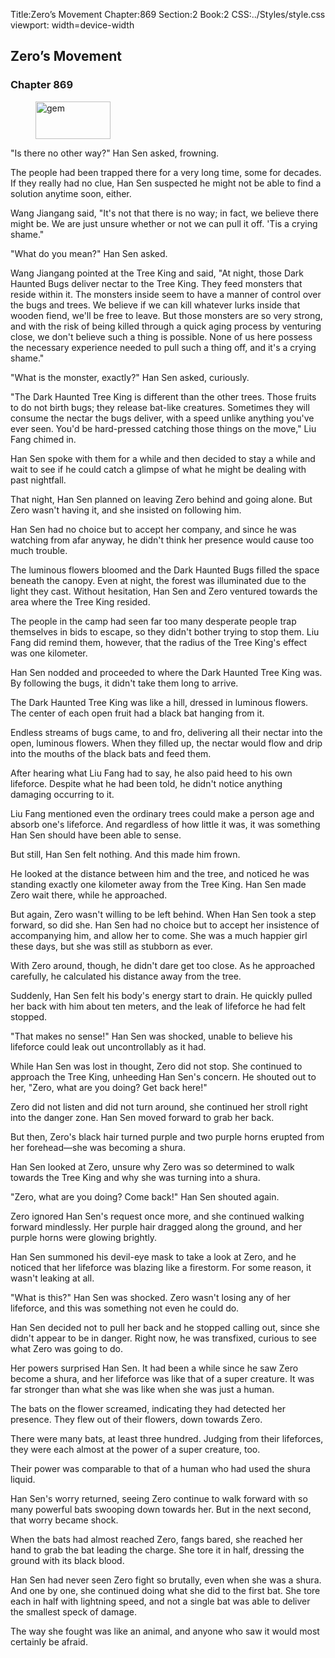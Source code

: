Title:Zero’s Movement 
Chapter:869 
Section:2 
Book:2 
CSS:../Styles/style.css 
viewport: width=device-width
  
## Zero’s Movement
### Chapter 869 
<figure>
	<img src="../Images/gem.gif" alt="gem" id="gem" width="120" height="60" />
</figure>
  

  
  "Is there no other way?" Han Sen asked, frowning.

The people had been trapped there for a very long time, some for decades. If they really had no clue, Han Sen suspected he might not be able to find a solution anytime soon, either.

Wang Jiangang said, "It's not that there is no way; in fact, we believe there might be. We are just unsure whether or not we can pull it off. 'Tis a crying shame."

"What do you mean?" Han Sen asked.

Wang Jiangang pointed at the Tree King and said, "At night, those Dark Haunted Bugs deliver nectar to the Tree King. They feed monsters that reside within it. The monsters inside seem to have a manner of control over the bugs and trees. We believe if we can kill whatever lurks inside that wooden fiend, we'll be free to leave. But those monsters are so very strong, and with the risk of being killed through a quick aging process by venturing close, we don't believe such a thing is possible. None of us here possess the necessary experience needed to pull such a thing off, and it's a crying shame."

"What is the monster, exactly?" Han Sen asked, curiously.

"The Dark Haunted Tree King is different than the other trees. Those fruits to do not birth bugs; they release bat-like creatures. Sometimes they will consume the nectar the bugs deliver, with a speed unlike anything you've ever seen. You'd be hard-pressed catching those things on the move," Liu Fang chimed in.

Han Sen spoke with them for a while and then decided to stay a while and wait to see if he could catch a glimpse of what he might be dealing with past nightfall.

That night, Han Sen planned on leaving Zero behind and going alone. But Zero wasn't having it, and she insisted on following him.

Han Sen had no choice but to accept her company, and since he was watching from afar anyway, he didn't think her presence would cause too much trouble.

The luminous flowers bloomed and the Dark Haunted Bugs filled the space beneath the canopy. Even at night, the forest was illuminated due to the light they cast. Without hesitation, Han Sen and Zero ventured towards the area where the Tree King resided.

The people in the camp had seen far too many desperate people trap themselves in bids to escape, so they didn't bother trying to stop them. Liu Fang did remind them, however, that the radius of the Tree King's effect was one kilometer.

Han Sen nodded and proceeded to where the Dark Haunted Tree King was. By following the bugs, it didn't take them long to arrive.

The Dark Haunted Tree King was like a hill, dressed in luminous flowers. The center of each open fruit had a black bat hanging from it.

Endless streams of bugs came, to and fro, delivering all their nectar into the open, luminous flowers. When they filled up, the nectar would flow and drip into the mouths of the black bats and feed them.

After hearing what Liu Fang had to say, he also paid heed to his own lifeforce. Despite what he had been told, he didn't notice anything damaging occurring to it.

Liu Fang mentioned even the ordinary trees could make a person age and absorb one's lifeforce. And regardless of how little it was, it was something Han Sen should have been able to sense.

But still, Han Sen felt nothing. And this made him frown.

He looked at the distance between him and the tree, and noticed he was standing exactly one kilometer away from the Tree King. Han Sen made Zero wait there, while he approached.

But again, Zero wasn't willing to be left behind. When Han Sen took a step forward, so did she. Han Sen had no choice but to accept her insistence of accompanying him, and allow her to come. She was a much happier girl these days, but she was still as stubborn as ever.

With Zero around, though, he didn't dare get too close. As he approached carefully, he calculated his distance away from the tree.

Suddenly, Han Sen felt his body's energy start to drain. He quickly pulled her back with him about ten meters, and the leak of lifeforce he had felt stopped.

"That makes no sense!" Han Sen was shocked, unable to believe his lifeforce could leak out uncontrollably as it had.

While Han Sen was lost in thought, Zero did not stop. She continued to approach the Tree King, unheeding Han Sen's concern. He shouted out to her, "Zero, what are you doing? Get back here!"

Zero did not listen and did not turn around, she continued her stroll right into the danger zone. Han Sen moved forward to grab her back.

But then, Zero's black hair turned purple and two purple horns erupted from her forehead—she was becoming a shura.

Han Sen looked at Zero, unsure why Zero was so determined to walk towards the Tree King and why she was turning into a shura.

"Zero, what are you doing? Come back!" Han Sen shouted again.

Zero ignored Han Sen's request once more, and she continued walking forward mindlessly. Her purple hair dragged along the ground, and her purple horns were glowing brightly.

Han Sen summoned his devil-eye mask to take a look at Zero, and he noticed that her lifeforce was blazing like a firestorm. For some reason, it wasn't leaking at all.

"What is this?" Han Sen was shocked. Zero wasn't losing any of her lifeforce, and this was something not even he could do.

Han Sen decided not to pull her back and he stopped calling out, since she didn't appear to be in danger. Right now, he was transfixed, curious to see what Zero was going to do.

Her powers surprised Han Sen. It had been a while since he saw Zero become a shura, and her lifeforce was like that of a super creature. It was far stronger than what she was like when she was just a human.

The bats on the flower screamed, indicating they had detected her presence. They flew out of their flowers, down towards Zero.

There were many bats, at least three hundred. Judging from their lifeforces, they were each almost at the power of a super creature, too.

Their power was comparable to that of a human who had used the shura liquid.

Han Sen's worry returned, seeing Zero continue to walk forward with so many powerful bats swooping down towards her. But in the next second, that worry became shock.

When the bats had almost reached Zero, fangs bared, she reached her hand to grab the bat leading the charge. She tore it in half, dressing the ground with its black blood.

Han Sen had never seen Zero fight so brutally, even when she was a shura. And one by one, she continued doing what she did to the first bat. She tore each in half with lightning speed, and not a single bat was able to deliver the smallest speck of damage.

The way she fought was like an animal, and anyone who saw it would most certainly be afraid.

